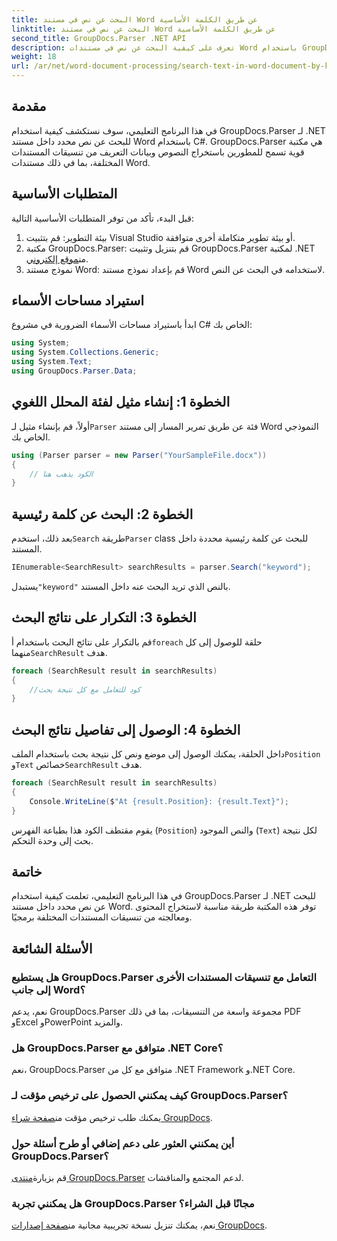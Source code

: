 ```yaml
---
title: البحث عن نص في مستند Word عن طريق الكلمة الأساسية
linktitle: البحث عن نص في مستند Word عن طريق الكلمة الأساسية
second_title: GroupDocs.Parser .NET API
description: تعرف على كيفية البحث عن نص في مستندات Word باستخدام GroupDocs.Parser لـ .NET. استخراج كلمات رئيسية محددة بكفاءة.
weight: 18
url: /ar/net/word-document-processing/search-text-in-word-document-by-keyword/
---
```

## مقدمة
في هذا البرنامج التعليمي، سوف نستكشف كيفية استخدام GroupDocs.Parser لـ .NET للبحث عن نص محدد داخل مستند Word باستخدام C#. GroupDocs.Parser هي مكتبة قوية تسمح للمطورين باستخراج النصوص وبيانات التعريف من تنسيقات المستندات المختلفة، بما في ذلك مستندات Word.
## المتطلبات الأساسية
قبل البدء، تأكد من توفر المتطلبات الأساسية التالية:
1. بيئة التطوير: قم بتثبيت Visual Studio أو بيئة تطوير متكاملة أخرى متوافقة.
2.  مكتبة GroupDocs.Parser: قم بتنزيل وتثبيت GroupDocs.Parser لمكتبة .NET من[موقع إلكتروني](https://releases.groupdocs.com/parser/net/).
3. نموذج مستند Word: قم بإعداد نموذج مستند Word لاستخدامه في البحث عن النص.

## استيراد مساحات الأسماء
ابدأ باستيراد مساحات الأسماء الضرورية في مشروع C# الخاص بك:
```csharp
using System;
using System.Collections.Generic;
using System.Text;
using GroupDocs.Parser.Data;
```
## الخطوة 1: إنشاء مثيل لفئة المحلل اللغوي
 أولاً، قم بإنشاء مثيل لـ`Parser` فئة عن طريق تمرير المسار إلى مستند Word النموذجي الخاص بك.
```csharp
using (Parser parser = new Parser("YourSampleFile.docx"))
{
    // الكود يذهب هنا
}
```
## الخطوة 2: البحث عن كلمة رئيسية
 بعد ذلك، استخدم`Search` طريقة`Parser` class للبحث عن كلمة رئيسية محددة داخل المستند.
```csharp
IEnumerable<SearchResult> searchResults = parser.Search("keyword");
```
 يستبدل`"keyword"` بالنص الذي تريد البحث عنه داخل المستند.
## الخطوة 3: التكرار على نتائج البحث
 قم بالتكرار على نتائج البحث باستخدام أ`foreach` حلقة للوصول إلى كل منهما`SearchResult` هدف.
```csharp
foreach (SearchResult result in searchResults)
{
    //كود للتعامل مع كل نتيجة بحث
}
```
## الخطوة 4: الوصول إلى تفاصيل نتائج البحث
 داخل الحلقة، يمكنك الوصول إلى موضع ونص كل نتيجة بحث باستخدام الملف`Position` و`Text` خصائص`SearchResult` هدف.
```csharp
foreach (SearchResult result in searchResults)
{
    Console.WriteLine($"At {result.Position}: {result.Text}");
}
```
يقوم مقتطف الكود هذا بطباعة الفهرس (`Position`) والنص الموجود (`Text`) لكل نتيجة بحث إلى وحدة التحكم.

## خاتمة
في هذا البرنامج التعليمي، تعلمت كيفية استخدام GroupDocs.Parser لـ .NET للبحث عن نص محدد داخل مستند Word. توفر هذه المكتبة طريقة مناسبة لاستخراج المحتوى ومعالجته من تنسيقات المستندات المختلفة برمجيًا.

## الأسئلة الشائعة
### هل يستطيع GroupDocs.Parser التعامل مع تنسيقات المستندات الأخرى إلى جانب Word؟
نعم، يدعم GroupDocs.Parser مجموعة واسعة من التنسيقات، بما في ذلك PDF وExcel وPowerPoint والمزيد.
### هل GroupDocs.Parser متوافق مع .NET Core؟
نعم، GroupDocs.Parser متوافق مع كل من .NET Framework و.NET Core.
### كيف يمكنني الحصول على ترخيص مؤقت لـ GroupDocs.Parser؟
 يمكنك طلب ترخيص مؤقت من[صفحة شراء GroupDocs](https://purchase.groupdocs.com/temporary-license/).
### أين يمكنني العثور على دعم إضافي أو طرح أسئلة حول GroupDocs.Parser؟
 قم بزيارة[منتدى GroupDocs.Parser](https://forum.groupdocs.com/c/parser/17) لدعم المجتمع والمناقشات.
### هل يمكنني تجربة GroupDocs.Parser مجانًا قبل الشراء؟
 نعم، يمكنك تنزيل نسخة تجريبية مجانية من[صفحة إصدارات GroupDocs](https://releases.groupdocs.com/).